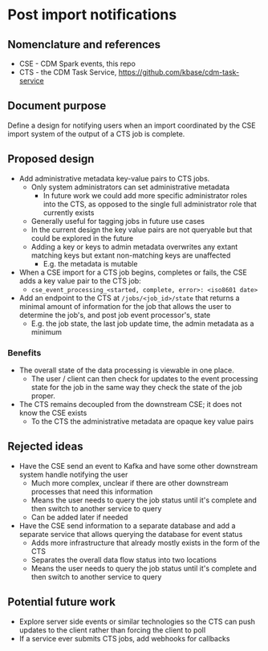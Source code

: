 # Post import notifications

## Nomenclature and references

* CSE - CDM Spark events, this repo
* CTS - the CDM Task Service, https://github.com/kbase/cdm-task-service

## Document purpose

Define a design for notifying users when an import coordinated by the CSE import system of the
output of a CTS job is complete.

## Proposed design

* Add administrative metadata key-value pairs to CTS jobs.
    * Only system administrators can set administrative metadata
        * In future work we could add more specific administrator roles into the CTS,
            as opposed to the single full administrator role that currently exists
    * Generally useful for tagging jobs in future use cases
    * In the current design the key value pairs are not queryable but that could
      be explored in the future
    * Adding a key or keys to admin metadata overwrites any extant matching keys
      but extant non-matching keys are unaffected
        * E.g. the metadata is mutable
* When a CSE import for a CTS job begins, completes or fails, the CSE adds a key value pair
  to the CTS job:
    * `cse_event_processing_<started, complete, error>: <iso8601 date>`
* Add an endpoint to the CTS at `/jobs/<job_id>/state` that returns a minimal amount of
  information for the job that allows the user to determine the job's, and post job event
  processor's, state
    * E.g. the job state, the last job update time, the admin metadata as a minimum
    
### Benefits

* The overall state of the data processing is viewable in one place.
    * The user / client can then check for updates to the event processing state for the job in
      the same way they check the state of the job proper.
* The CTS remains decoupled from the downstream CSE; it does not know the CSE exists
    * To the CTS the administrative metadata are opaque key value pairs

## Rejected ideas

* Have the CSE send an event to Kafka and have some other downstream system handle notifying the
  user
    * Much more complex, unclear if there are other downstream processes that need
      this information
    * Means the user needs to query the job status until it's complete and then 
      switch to another service to query
    * Can be added later if needed
* Have the CSE send information to a separate database and add a separate service that allows
  querying the database for event status
    * Adds more infrastructure that already mostly exists in the form of the CTS
    * Separates the overall data flow status into two locations
    * Means the user needs to query the job status until it's complete and then 
      switch to another service to query

## Potential future work

* Explore server side events or similar technologies so the CTS can push updates to the client
  rather than forcing the client to poll
* If a service ever submits CTS jobs, add webhooks for callbacks